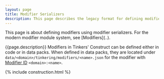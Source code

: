 ```yaml
---
layout: page
title: Modifier Serializers
description: This page describes the legacy format for defining modifiers in datapacks, which was added in Tinkers' Construct 1.18.
---
```

<div class="hatnote" markdown=1>
This page is about defining modifiers using modifier serializers. For the modern modifier module system, see [Modifiers](..).
</div>

{{page.description}}
Modifiers in Tinkers' Construct can be defined either in code or in data packs. When defined in data packs, they are located under `data/<domain>/tinkering/modifiers/<name>.json` for the modifier with [Modifier ID](../basic-types#resource-location) `<domain>:<name>`.

{% include construction.html %}